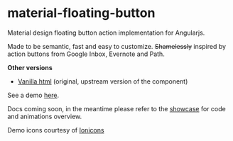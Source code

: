 material-floating-button
========================

Material design floating button action implementation for Angularjs. 

Made to be semantic, fast and easy to customize.
~~Shamelessly~~ inspired by action buttons from Google Inbox, Evernote and Path.

**Other versions**
- [Vanilla html](https://github.com/nobitagit/material-floating-button) (original, upstream version of the component)

See a demo [here](http://nobitagit.github.io/material-floating-button/).

Docs coming soon, in the meantime please refer to the [showcase](http://nobitagit.github.io/material-floating-button/showcase.html) for code and animations overview.


Demo icons courtesy of [Ionicons](ionicons.com)
